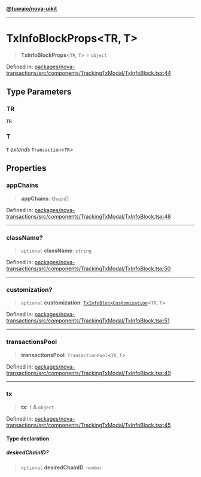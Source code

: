 [**@tuwaio/nova-uikit**](../../../README.md)

***

# TxInfoBlockProps\<TR, T\>

> **TxInfoBlockProps**\<`TR`, `T`\> = `object`

Defined in: [packages/nova-transactions/src/components/TrackingTxModal/TxInfoBlock.tsx:44](https://github.com/TuwaIO/nova-uikit/blob/c42b60dded49bd6a07eb5a3854c09ac76349f6d8/packages/nova-transactions/src/components/TrackingTxModal/TxInfoBlock.tsx#L44)

## Type Parameters

### TR

`TR`

### T

`T` *extends* `Transaction`\<`TR`\>

## Properties

### appChains

> **appChains**: `Chain`[]

Defined in: [packages/nova-transactions/src/components/TrackingTxModal/TxInfoBlock.tsx:48](https://github.com/TuwaIO/nova-uikit/blob/c42b60dded49bd6a07eb5a3854c09ac76349f6d8/packages/nova-transactions/src/components/TrackingTxModal/TxInfoBlock.tsx#L48)

***

### className?

> `optional` **className**: `string`

Defined in: [packages/nova-transactions/src/components/TrackingTxModal/TxInfoBlock.tsx:50](https://github.com/TuwaIO/nova-uikit/blob/c42b60dded49bd6a07eb5a3854c09ac76349f6d8/packages/nova-transactions/src/components/TrackingTxModal/TxInfoBlock.tsx#L50)

***

### customization?

> `optional` **customization**: [`TxInfoBlockCustomization`](TxInfoBlockCustomization.md)\<`TR`, `T`\>

Defined in: [packages/nova-transactions/src/components/TrackingTxModal/TxInfoBlock.tsx:51](https://github.com/TuwaIO/nova-uikit/blob/c42b60dded49bd6a07eb5a3854c09ac76349f6d8/packages/nova-transactions/src/components/TrackingTxModal/TxInfoBlock.tsx#L51)

***

### transactionsPool

> **transactionsPool**: `TransactionPool`\<`TR`, `T`\>

Defined in: [packages/nova-transactions/src/components/TrackingTxModal/TxInfoBlock.tsx:49](https://github.com/TuwaIO/nova-uikit/blob/c42b60dded49bd6a07eb5a3854c09ac76349f6d8/packages/nova-transactions/src/components/TrackingTxModal/TxInfoBlock.tsx#L49)

***

### tx

> **tx**: `T` & `object`

Defined in: [packages/nova-transactions/src/components/TrackingTxModal/TxInfoBlock.tsx:45](https://github.com/TuwaIO/nova-uikit/blob/c42b60dded49bd6a07eb5a3854c09ac76349f6d8/packages/nova-transactions/src/components/TrackingTxModal/TxInfoBlock.tsx#L45)

#### Type declaration

##### desiredChainID?

> `optional` **desiredChainID**: `number`
